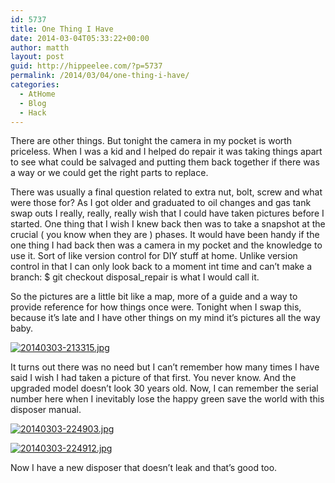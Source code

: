 ```yaml
---
id: 5737
title: One Thing I Have
date: 2014-03-04T05:33:22+00:00
author: matth
layout: post
guid: http://hippeelee.com/?p=5737
permalink: /2014/03/04/one-thing-i-have/
categories:
  - AtHome
  - Blog
  - Hack
---
```

There are other things. But tonight the camera in my pocket is worth priceless. When I was a kid and I helped do repair it was taking things apart to see what could be salvaged and putting them back together if there was a way or we could get the right parts to replace.<!--more-->

There was usually a final question related to extra nut, bolt, screw and what were those for? As I got older and graduated to oil changes and gas tank swap outs I really, really, really wish that I could have taken pictures before I started. One thing that I wish I knew back then was to take a snapshot at the crucial ( you know when they are ) phases. It would have been handy if the one thing I had back then was a camera in my pocket and the knowledge to use it. Sort of like version control for DIY stuff at home. Unlike version control in that I can only look back to a moment int time and can&#8217;t make a branch: $ git checkout disposal_repair is what I would call it.

So the pictures are a little bit like a map, more of a guide and a way to provide reference for how things once were. Tonight when I swap this, because it&#8217;s late and I have other things on my mind it&#8217;s pictures all the way baby.

[<img class="alignnone size-full" alt="20140303-213315.jpg" src="http://localhost/wp-content/uploads/2014/03/20140303-213315.jpg" />](http://localhost/wp-content/uploads/2014/03/20140303-213315.jpg)

It turns out there was no need but I can&#8217;t remember how many times I have said I wish I had taken a picture of that first. You never know. And the upgraded model doesn&#8217;t look 30 years old. Now, I can remember the serial number here when I inevitably lose the happy green save the world with this disposer manual.

[<img class="alignnone size-full" alt="20140303-224903.jpg" src="http://localhost/wp-content/uploads/2014/03/20140303-224903.jpg" />](http://localhost/wp-content/uploads/2014/03/20140303-224903.jpg)

[<img class="alignnone size-full" alt="20140303-224912.jpg" src="http://localhost/wp-content/uploads/2014/03/20140303-224912.jpg" />](http://localhost/wp-content/uploads/2014/03/20140303-224912.jpg)

Now I have a new disposer that doesn&#8217;t leak and that&#8217;s good too.